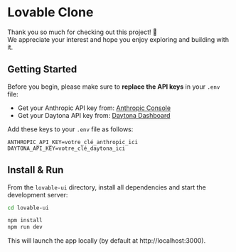 # Lovable Clone

Thank you so much for checking out this project! 🙏  
We appreciate your interest and hope you enjoy exploring and building with it.

## Getting Started

Before you begin, please make sure to **replace the API keys** in your `.env` file:

- Get your Anthropic API key from: [Anthropic Console](https://console.anthropic.com/dashboard)
- Get your Daytona API key from: [Daytona Dashboard](https://www.daytona.io/)

Add these keys to your `.env` file as follows:

``` .env
ANTHROPIC_API_KEY=votre_clé_anthropic_ici
DAYTONA_API_KEY=votre_clé_daytona_ici
```

## Install & Run

From the `lovable-ui` directory, install all dependencies and start the development server:


```bash
cd lovable-ui

npm install
npm run dev
```

This will launch the app locally (by default at http://localhost:3000).

